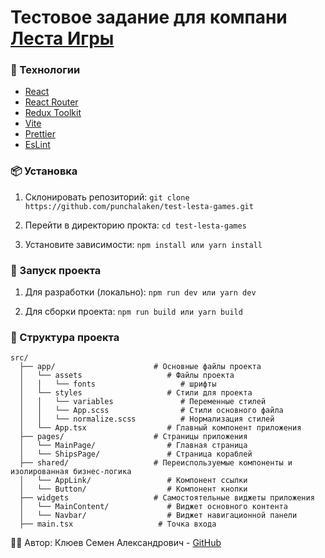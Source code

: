 # Тестовое задание для компани [Леста Игры](https://lesta.ru/ru)

### 🚀 Технологии

- [React](https://react.dev/)
- [React Router](https://reactrouter.com/home)
- [Redux Toolkit](https://redux-toolkit.js.org/)
- [Vite](https://vite.dev/)
- [Prettier](https://prettier.io/)
- [EsLint](https://eslint.org/)

### 📦 Установка

1. Склонировать репозиторий:
   `git clone https://github.com/punchalaken/test-lesta-games.git`

2. Перейти в директорию прокта:
   `cd test-lesta-games`

3. Установите зависимости:
   `npm install
или
yarn install`

### 🔨 Запуск проекта

1. Для разработки (локально):
   `npm run dev
или
yarn dev`

2. Для сборки проекта:
   `npm run build
или
yarn build`

### 📂 Структура проекта

    src/
      ├── app/                      # Основные файлы проекта
      │   └── assets                   # Файлы проекта
      │   │   └── fonts                   # шрифты
      │   └── styles                   # Стили для проекта
      │   │   └── variables               # Переменные стилей
      │   │   └── App.scss                # Стили основного файла
      │   │   └── normalize.scss          # Нормализация стилей
      │   └── App.tsx                  # Главный компонент приложения
      ├── pages/                    # Страницы приложения
      │   └── MainPage/                # Главная страница
      │   └── ShipsPage/               # Страница кораблей
      ├── shared/                   # Переиспользуемые компоненты и изолированная бизнес-логика
      │   └── AppLink/                 # Компонент ссылки
      │   └── Button/                  # Компонент кнопки
      ├── widgets                   # Самостоятельные виджеты приложения
      │   └── MainContent/             # Виджет основного контента
      │   └── Navbar/                  # Виджет навигационной панели
      ├── main.tsx                   # Точка входа

🧑‍💻 Автор: Клюев Семен Александрович - [GitHub](https://github.com/punchalaken)
